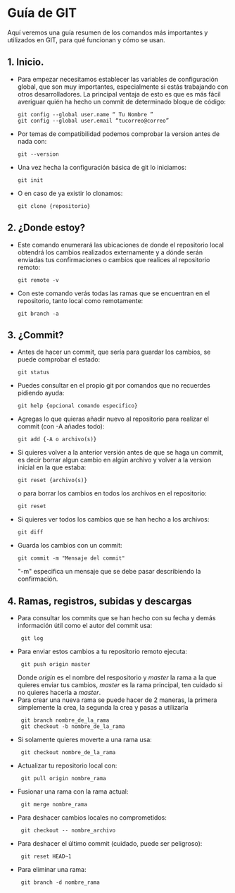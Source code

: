 # Guía de GIT

Aquí veremos una guía resumen de los comandos más importantes y utilizados en GIT, para qué funcionan y cómo se usan.
## 1. Inicio.
  - Para empezar necesitamos establecer las variables de configuración global, que son muy importantes, especialmente si estás trabajando con otros desarrolladores. La principal ventaja de esto es que es más fácil averiguar quién ha hecho un commit de      determinado bloque de código:
      ~~~
      git config --global user.name “ Tu Nombre ”
      git config --global user.email “tucorreo@correo”
      ~~~
  - Por temas de compatibilidad podemos comprobar la version antes de nada con:
    ~~~
    git --version
    ~~~
  - Una vez hecha la configuración básica de git lo iniciamos:
    ~~~
    git init
    ~~~
  - O en caso de ya existir lo clonamos:
    ~~~
    git clone {repositorio}
    ~~~
## 2. ¿Donde estoy?
   - Este comando enumerará las ubicaciones de donde el repositorio local obtendrá los cambios realizados externamente y a dónde serán enviadas tus confirmaciones o cambios que realices al repositorio remoto:
     ~~~
     git remote -v
     ~~~
   - Con este comando verás todas las ramas que se encuentran en el repositorio, tanto local como remotamente:
     ~~~
     git branch -a
     ~~~
## 3. ¿Commit?
   - Antes de hacer un commit, que sería para guardar los cambios, se puede comprobar el estado:
     ~~~
     git status
     ~~~
   - Puedes consultar en el propio git por comandos que no recuerdes pidiendo ayuda:
     ~~~
     git help {opcional comando especifico}
     ~~~
   - Agregas lo que quieras añadir nuevo al repositorio para realizar el commit (con -A añades todo):
     ~~~
     git add {-A o archivo(s)}
     ~~~
   - Si quieres volver a la anterior versión antes de que se haga un commit, es decir borrar algun cambio en algún archivo y volver a la version inicial en la que estaba:
     ~~~
     git reset {archivo(s)}
     ~~~
     o para borrar los cambios en todos los archivos en el repositorio:
     ~~~
     git reset
     ~~~
     
   - Si quieres ver todos los cambios que se han hecho a los archivos:
     ~~~
     git diff
     ~~~
   - Guarda los cambios con un commit:
     ~~~
     git commit -m "Mensaje del commit"
     ~~~
     "-m" especifica un mensaje que se debe pasar describiendo la confirmación.
## 4. Ramas, registros, subidas y descargas
   - Para consultar los commits que se han hecho con su fecha y demás información útil como el autor del commit usa:
     ~~~
      git log
     ~~~
   - Para enviar estos cambios a tu repositorio remoto ejecuta:
     ~~~
      git push origin master
     ~~~
     Donde *origin* es el nombre del respositorio y *master* la rama a la que quieres enviar tus cambios, *master* es la rama principal, ten cuidado si no quieres hacerla a *master*.
   - Para crear una nueva rama se puede hacer de 2 maneras, la primera simplemente la crea, la segunda la crea y pasas a utilizarla
     ~~~
      git branch nombre_de_la_rama
      git checkout -b nombre_de_la_rama
     ~~~
   - Si solamente quieres moverte a una rama usa:
     ~~~
      git checkout nombre_de_la_rama
     ~~~
   - Actualizar tu repositorio local con:
     ~~~
      git pull origin nombre_rama
     ~~~
   - Fusionar una rama con la rama actual:
     ~~~
      git merge nombre_rama
     ~~~
   - Para deshacer cambios locales no comprometidos:
     ~~~
      git checkout -- nombre_archivo
     ~~~
   - Para deshacer el último commit (cuidado, puede ser peligroso):
     ~~~
      git reset HEAD~1
     ~~~
   - Para eliminar una rama:
     ~~~
      git branch -d nombre_rama
     ~~~
